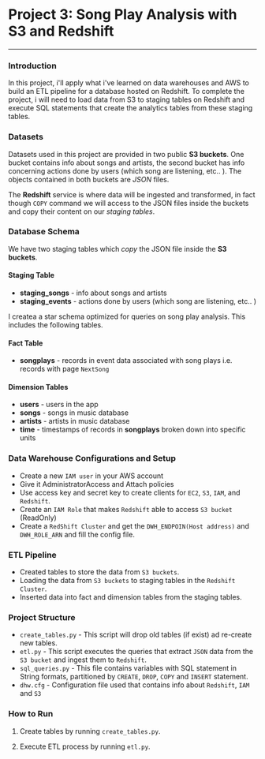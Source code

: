 # Project 3: Song Play Analysis with S3 and Redshift
-------------------------


### Introduction
In this project, i'll apply what i've learned on data warehouses and AWS to build an ETL pipeline for a database hosted on Redshift. To complete the project, i will need to load data from S3 to staging tables on Redshift and execute SQL statements that create the analytics tables from these staging tables.

### Datasets
Datasets used in this project are provided in two public **S3 buckets**. One bucket contains info about songs and artists, the second bucket has info concerning actions done by users (which song are listening, etc.. ). The objects contained in both buckets
are *JSON* files.

The **Redshift** service is where data will be ingested and transformed, in fact though `COPY` command we will access to the JSON files inside the buckets and copy their content on our *staging tables*.

### Database Schema
We have two staging tables which *copy* the JSON file inside the  **S3 buckets**.
#### Staging Table
+ **staging_songs** - info about songs and artists
+ **staging_events** - actions done by users (which song are listening, etc.. )


I createa a star schema optimized for queries on song play analysis. This includes the following tables.

#### Fact Table
+ **songplays** - records in event data associated with song plays i.e. records with page `NextSong`

#### Dimension Tables
+ **users** - users in the app
+ **songs** - songs in music database
+ **artists** - artists in music database
+ **time** - timestamps of records in **songplays** broken down into specific units



### Data Warehouse Configurations and Setup
* Create a new `IAM user` in your AWS account
* Give it AdministratorAccess and Attach policies
* Use access key and secret key to create clients for `EC2`, `S3`, `IAM`, and `Redshift`.
* Create an `IAM Role` that makes `Redshift` able to access `S3 bucket` (ReadOnly)
* Create a `RedShift Cluster` and get the `DWH_ENDPOIN(Host address)` and `DWH_ROLE_ARN` and fill the config file.

### ETL Pipeline
+ Created tables to store the data from `S3 buckets`.
+ Loading the data from `S3 buckets` to staging tables in the `Redshift Cluster`.
+ Inserted data into fact and dimension tables from the staging tables.

### Project Structure

+ `create_tables.py` - This script will drop old tables (if exist) ad re-create new tables.
+ `etl.py` - This script executes the queries that extract `JSON` data from the `S3 bucket` and ingest them to `Redshift`.
+ `sql_queries.py` - This file contains variables with SQL statement in String formats, partitioned by `CREATE`, `DROP`, `COPY` and `INSERT` statement.
+ `dhw.cfg` - Configuration file used that contains info about `Redshift`, `IAM` and `S3`

### How to Run

1. Create tables by running `create_tables.py`.

2. Execute ETL process by running `etl.py`.
